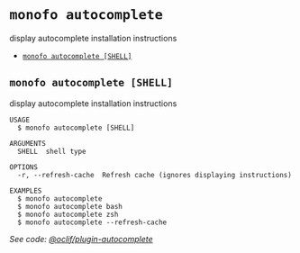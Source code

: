 `monofo autocomplete`
=====================

display autocomplete installation instructions

* [`monofo autocomplete [SHELL]`](#monofo-autocomplete-shell)

## `monofo autocomplete [SHELL]`

display autocomplete installation instructions

```
USAGE
  $ monofo autocomplete [SHELL]

ARGUMENTS
  SHELL  shell type

OPTIONS
  -r, --refresh-cache  Refresh cache (ignores displaying instructions)

EXAMPLES
  $ monofo autocomplete
  $ monofo autocomplete bash
  $ monofo autocomplete zsh
  $ monofo autocomplete --refresh-cache
```

_See code: [@oclif/plugin-autocomplete](https://github.com/oclif/plugin-autocomplete/blob/v1.1.1/src/commands/autocomplete/index.ts)_
